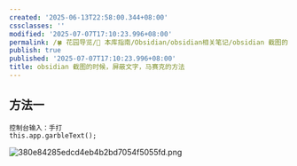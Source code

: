 ```yaml
---
created: '2025-06-13T22:58:00.344+08:00'
cssclasses: ''
modified: '2025-07-07T17:10:23.996+08:00'
permalink: /🍀 花园导览/🧰 本库指南/Obsidian/obsidian相关笔记/obsidian 截图的时候，屏蔽文字，马赛克的方法.md
publish: true
published: '2025-07-07T17:10:23.996+08:00'
title: obsidian 截图的时候，屏蔽文字，马赛克的方法
---
```

## 方法一 

```
控制台输入：手打
this.app.garbleText();
```

![380e84285edcd4eb4b2bd7054f5055fd.png](https://my-public-pic.oss-cn-hangzhou.aliyuncs.com/20250613225839915.png)

